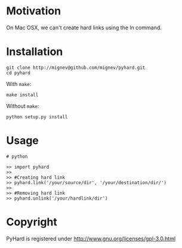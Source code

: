 # Motivation

On Mac OSX, we can't create hard links using the ln command.

# Installation

    git clone http://mignev@github.com/mignev/pyhard.git
    cd pyhard

With `make`:

    make install

Without `make`:
    
    python setup.py install

# Usage

    # python

    >> import pyhard
    >>
    >> #Creating hard link
    >> pyhard.link('/your/source/dir', '/your/destination/dir/')
    >>
    >> #Removing hard link
    >> pyhard.unlink('/your/hardlink/dir') 

# Copyright
PyHard is registered  under http://www.gnu.org/licenses/gpl-3.0.html
